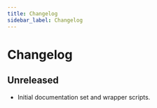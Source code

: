 ```yaml
---
title: Changelog
sidebar_label: Changelog
---
```


# Changelog

## Unreleased
- Initial documentation set and wrapper scripts.

